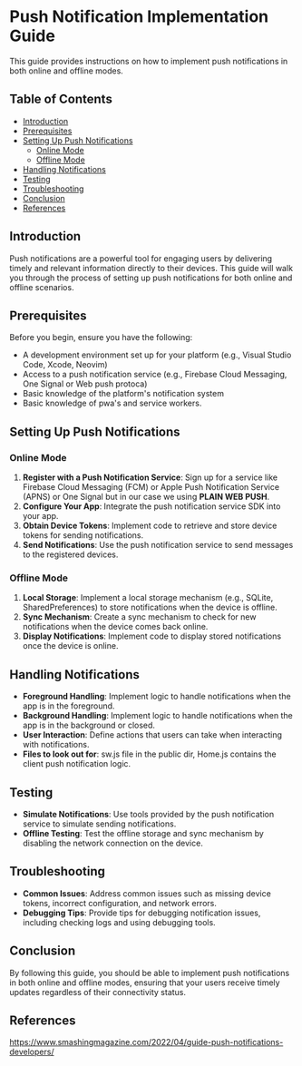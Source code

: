 # Push Notification Implementation Guide

This guide provides instructions on how to implement push notifications in both online and offline modes.

## Table of Contents

- [Introduction](#introduction)
- [Prerequisites](#prerequisites)
- [Setting Up Push Notifications](#setting-up-push-notifications)
  - [Online Mode](#online-mode)
  - [Offline Mode](#offline-mode)
- [Handling Notifications](#handling-notifications)
- [Testing](#testing)
- [Troubleshooting](#troubleshooting)
- [Conclusion](#conclusion)
- [References](#references)

## Introduction

Push notifications are a powerful tool for engaging users by delivering timely and relevant information directly to their devices. This guide will walk you through the process of setting up push notifications for both online and offline scenarios.

## Prerequisites

Before you begin, ensure you have the following:

- A development environment set up for your platform (e.g., Visual Studio Code, Xcode, Neovim)
- Access to a push notification service (e.g., Firebase Cloud Messaging, One Signal or Web push protoca)
- Basic knowledge of the platform's notification system
- Basic knowledge of pwa's and service workers.

## Setting Up Push Notifications

### Online Mode

1. **Register with a Push Notification Service**: Sign up for a service like Firebase Cloud Messaging (FCM) or Apple Push Notification Service (APNS) or One Signal but in our case we using **PLAIN WEB PUSH**.
2. **Configure Your App**: Integrate the push notification service SDK into your app.
3. **Obtain Device Tokens**: Implement code to retrieve and store device tokens for sending notifications.
4. **Send Notifications**: Use the push notification service to send messages to the registered devices.

### Offline Mode

1. **Local Storage**: Implement a local storage mechanism (e.g., SQLite, SharedPreferences) to store notifications when the device is offline.
2. **Sync Mechanism**: Create a sync mechanism to check for new notifications when the device comes back online.
3. **Display Notifications**: Implement code to display stored notifications once the device is online.

## Handling Notifications

- **Foreground Handling**: Implement logic to handle notifications when the app is in the foreground.
- **Background Handling**: Implement logic to handle notifications when the app is in the background or closed.
- **User Interaction**: Define actions that users can take when interacting with notifications.
- **Files to look out for**: sw.js file in the public dir, Home.js contains the client push notification logic.

## Testing

- **Simulate Notifications**: Use tools provided by the push notification service to simulate sending notifications.
- **Offline Testing**: Test the offline storage and sync mechanism by disabling the network connection on the device.

## Troubleshooting

- **Common Issues**: Address common issues such as missing device tokens, incorrect configuration, and network errors.
- **Debugging Tips**: Provide tips for debugging notification issues, including checking logs and using debugging tools.

## Conclusion

By following this guide, you should be able to implement push notifications in both online and offline modes, ensuring that your users receive timely updates regardless of their connectivity status.

## References

https://www.smashingmagazine.com/2022/04/guide-push-notifications-developers/
